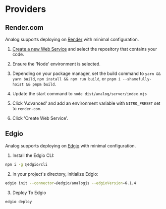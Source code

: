 # Providers

## Render.com

Analog supports deploying on [Render](https://render.com/) with minimal configuration.

1. [Create a new Web Service](https://dashboard.render.com/select-repo?type=web) and select the repository that contains your code.

2. Ensure the 'Node' environment is selected.

3. Depending on your package manager, set the build command to `yarn && yarn build`, `npm install && npm run build`, or `pnpm i --shamefully-hoist && pnpm build`.

4. Update the start command to `node dist/analog/server/index.mjs`

5. Click 'Advanced' and add an environment variable with `NITRO_PRESET` set to `render-com`.

6. Click 'Create Web Service'.

## Edgio

Analog supports deploying on [Edgio](https://edg.io) with minimal configuration.

1. Install the Edgio CLI:

```bash
npm i -g @edgio/cli
```

2. In your project's directory, initialize Edgio:

```bash
edgio init --connector=@edgio/analogjs --edgioVersion=6.1.4
```

3. Deploy To Edgio

```bash
edgio deploy
```
 
